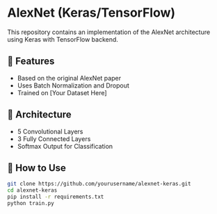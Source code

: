 # AlexNet (Keras/TensorFlow)

This repository contains an implementation of the AlexNet architecture using Keras with TensorFlow backend.

## 📌 Features
- Based on the original AlexNet paper
- Uses Batch Normalization and Dropout
- Trained on [Your Dataset Here]

## 🧠 Architecture
- 5 Convolutional Layers
- 3 Fully Connected Layers
- Softmax Output for Classification

## 🚀 How to Use

```bash
git clone https://github.com/yourusername/alexnet-keras.git
cd alexnet-keras
pip install -r requirements.txt
python train.py

